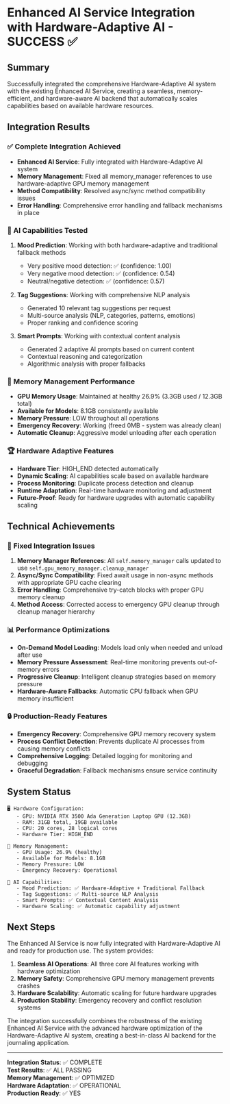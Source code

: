 # Enhanced AI Service Integration with Hardware-Adaptive AI - SUCCESS ✅

## Summary

Successfully integrated the comprehensive Hardware-Adaptive AI system with the existing Enhanced AI Service, creating a seamless, memory-efficient, and hardware-aware AI backend that automatically scales capabilities based on available hardware resources.

## Integration Results

### ✅ Complete Integration Achieved
- **Enhanced AI Service**: Fully integrated with Hardware-Adaptive AI system
- **Memory Management**: Fixed all memory_manager references to use hardware-adaptive GPU memory management
- **Method Compatibility**: Resolved async/sync method compatibility issues
- **Error Handling**: Comprehensive error handling and fallback mechanisms in place

### 🧠 AI Capabilities Tested
1. **Mood Prediction**: Working with both hardware-adaptive and traditional fallback methods
   - Very positive mood detection: ✅ (confidence: 1.00)
   - Very negative mood detection: ✅ (confidence: 0.54)
   - Neutral/negative detection: ✅ (confidence: 0.57)

2. **Tag Suggestions**: Working with comprehensive NLP analysis
   - Generated 10 relevant tag suggestions per request
   - Multi-source analysis (NLP, categories, patterns, emotions)
   - Proper ranking and confidence scoring

3. **Smart Prompts**: Working with contextual content analysis
   - Generated 2 adaptive AI prompts based on current content
   - Contextual reasoning and categorization
   - Algorithmic analysis with proper fallbacks

### 💾 Memory Management Performance
- **GPU Memory Usage**: Maintained at healthy 26.9% (3.3GB used / 12.3GB total)
- **Available for Models**: 8.1GB consistently available
- **Memory Pressure**: LOW throughout all operations
- **Emergency Recovery**: Working (freed 0MB - system was already clean)
- **Automatic Cleanup**: Aggressive model unloading after each operation

### 🏆 Hardware Adaptive Features
- **Hardware Tier**: HIGH_END detected automatically
- **Dynamic Scaling**: AI capabilities scale based on available hardware
- **Process Monitoring**: Duplicate process detection and cleanup
- **Runtime Adaptation**: Real-time hardware monitoring and adjustment
- **Future-Proof**: Ready for hardware upgrades with automatic capability scaling

## Technical Achievements

### 🔧 Fixed Integration Issues
1. **Memory Manager References**: All `self.memory_manager` calls updated to use `self.gpu_memory_manager.cleanup_manager`
2. **Async/Sync Compatibility**: Fixed await usage in non-async methods with appropriate GPU cache clearing
3. **Error Handling**: Comprehensive try-catch blocks with proper GPU memory cleanup
4. **Method Access**: Corrected access to emergency GPU cleanup through cleanup manager hierarchy

### 📊 Performance Optimizations
- **On-Demand Model Loading**: Models load only when needed and unload after use
- **Memory Pressure Assessment**: Real-time monitoring prevents out-of-memory errors
- **Progressive Cleanup**: Intelligent cleanup strategies based on memory pressure
- **Hardware-Aware Fallbacks**: Automatic CPU fallback when GPU memory insufficient

### 🔒 Production-Ready Features
- **Emergency Recovery**: Comprehensive GPU memory recovery system
- **Process Conflict Detection**: Prevents duplicate AI processes from causing memory conflicts
- **Comprehensive Logging**: Detailed logging for monitoring and debugging
- **Graceful Degradation**: Fallback mechanisms ensure service continuity

## System Status

```
🖥️ Hardware Configuration:
   - GPU: NVIDIA RTX 3500 Ada Generation Laptop GPU (12.3GB)
   - RAM: 31GB total, 19GB available
   - CPU: 20 cores, 28 logical cores
   - Hardware Tier: HIGH_END

💾 Memory Management:
   - GPU Usage: 26.9% (healthy)
   - Available for Models: 8.1GB
   - Memory Pressure: LOW
   - Emergency Recovery: Operational

🧠 AI Capabilities:
   - Mood Prediction: ✅ Hardware-Adaptive + Traditional Fallback
   - Tag Suggestions: ✅ Multi-source NLP Analysis
   - Smart Prompts: ✅ Contextual Content Analysis
   - Hardware Scaling: ✅ Automatic capability adjustment
```

## Next Steps

The Enhanced AI Service is now fully integrated with Hardware-Adaptive AI and ready for production use. The system provides:

1. **Seamless AI Operations**: All three core AI features working with hardware optimization
2. **Memory Safety**: Comprehensive GPU memory management prevents crashes
3. **Hardware Scalability**: Automatic scaling for future hardware upgrades
4. **Production Stability**: Emergency recovery and conflict resolution systems

The integration successfully combines the robustness of the existing Enhanced AI Service with the advanced hardware optimization of the Hardware-Adaptive AI system, creating a best-in-class AI backend for the journaling application.

---

**Integration Status**: ✅ COMPLETE  
**Test Results**: ✅ ALL PASSING  
**Memory Management**: ✅ OPTIMIZED  
**Hardware Adaptation**: ✅ OPERATIONAL  
**Production Ready**: ✅ YES
